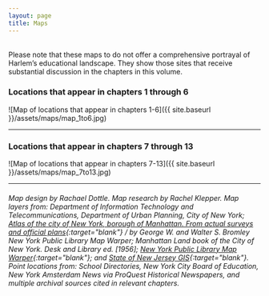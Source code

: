 ```yaml
---
layout: page
title: Maps
---
```

<br>
Please note that these maps to do not offer a comprehensive portrayal of Harlem’s educational landscape. They show those sites that receive substantial discussion in the chapters in this volume.


### Locations that appear in chapters 1 through 6

![Map of locations that appear in chapters 1-6]({{ site.baseurl }}/assets/maps/map_1to6.jpg)

---

### Locations that appear in chapters 7 through 13

![Map of locations that appear in chapters 7-13]({{ site.baseurl }}/assets/maps/map_7to13.jpg)

---

###### Map design by Rachael Dottle. Map research by Rachel Klepper. Map layers from: Department of Information Technology and Telecommunications, Department of Urban Planning, City of New York; [Atlas of the city of New York, borough of Manhattan. From actual surveys and official plans](http://maps.nypl.org/warper/layers/871){:target="blank"} / by George W. and Walter S. Bromley New York Public Library Map Warper; Manhattan Land book of the City of New York. Desk and Library ed. [1956]; [New York Public Library Map Warper](http://maps.nypl.org/warper/layers/1453#Metadata_tab){:target="blank"}; and [State of New Jersey GIS](https://www.state.nj.us/dep/gis/stateshp.html){:target="blank"}. Point locations from: School Directories, New York City Board of Education, New York Amsterdam News via ProQuest Historical Newspapers, and multiple archival sources cited in relevant chapters.
